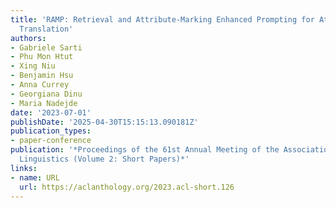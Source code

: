 ```yaml
---
title: 'RAMP: Retrieval and Attribute-Marking Enhanced Prompting for Attribute-Controlled
  Translation'
authors:
- Gabriele Sarti
- Phu Mon Htut
- Xing Niu
- Benjamin Hsu
- Anna Currey
- Georgiana Dinu
- Maria Nadejde
date: '2023-07-01'
publishDate: '2025-04-30T15:15:13.090181Z'
publication_types:
- paper-conference
publication: '*Proceedings of the 61st Annual Meeting of the Association for Computational
  Linguistics (Volume 2: Short Papers)*'
links:
- name: URL
  url: https://aclanthology.org/2023.acl-short.126
---
```

